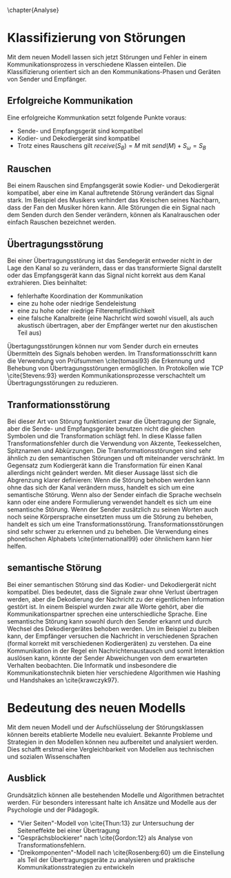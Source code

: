 \chapter{Analyse}
# Klassifizierung von Störungen
Mit dem neuen Modell lassen sich jetzt Störungen und Fehler in einem Kommunikationsprozess in verschiedene Klassen einteilen.
Die Klassifizierung orientiert sich an den Kommunikations-Phasen und Geräten von Sender und Empfänger.

## Erfolgreiche Kommunikation
Eine erfolgreiche Kommunkation setzt folgende Punkte voraus:

- Sende- und Empfangsgerät sind kompatibel
- Kodier- und Dekodiergerät sind kompatibel
- Trotz eines Rauschens gilt $receive(S_{B}) = M$ mit $send(M) + S_{\omega} = S_B$

## Rauschen
Bei einem Rauschen sind Empfangsgerät sowie Kodier- und Dekodiergerät kompatibel, aber eine im Kanal auftretende Störung verändert das Signal stark.
Im Beispiel des Musikers verhindert das Kreischen seines Nachbarn, dass der Fan den Musiker hören kann.
Alle Störungen die ein Signal nach dem Senden durch den Sender verändern, können als Kanalrauschen oder einfach Rauschen bezeichnet werden.

## Übertragungsstörung
Bei einer Übertragungsstörung ist das Sendegerät entweder nicht in der Lage den Kanal so zu verändern, dass er das transformierte Signal darstellt oder das Empfangsgerät kann das Signal nicht korrekt aus dem Kanal extrahieren.
Dies beinhaltet:

- fehlerhafte Koordination der Kommunikation
- eine zu hohe oder niedrige Sendeleistung
- eine zu hohe oder niedrige Filterempflindlichkeit
- eine falsche Kanalbreite (eine Nachricht wird sowohl visuell, als auch akustisch übertragen, aber der Empfänger wertet nur den akustischen Teil aus)

Übertagungsstörungen können nur vom Sender durch ein erneutes Übermitteln des Signals behoben werden.
Im Transformationsschritt kann die Verwendung von Prüfsummen \cite{tomasi93} die Erkennung und Behebung von Übertragungsstörungen ermöglichen.
In Protokollen wie TCP \cite{Stevens:93} werden Kommunikationsprozesse verschachtelt um Übertragungsstörungen zu reduzieren.

## Tranformationsstörung
Bei dieser Art von Störung funktioniert zwar die Übertragung der Signale, aber die Sende- und Empfangsgeräte benutzen nicht die gleichen Symbolen und die Transformation schlägt fehl.
In diese Klasse fallen Transformationsfehler durch die Verwendung von Akzente, Teekesselchen, Spitznamen und Abkürzungen.
Die Transformationsstörungen sind sehr ähnlich zu den semantischen Störungen und oft miteinander verschränkt.
Im Gegensatz zum Kodiergerät kann die Transformation für einen Kanal allerdings nicht geändert werden.
Mit dieser Aussage lässt sich die Abgrenzung klarer definieren: Wenn die Störung behoben werden kann ohne das sich der Kanal verändern muss, handelt es sich um eine semantische Störung.
Wenn also der Sender einfach die Sprache wechseln kann oder eine andere Formulierung verwendet handelt es sich um eine semantische Störung.
Wenn der Sender zusätzlich zu seinen Worten auch noch seine Körpersprache einsetzten muss um die Störung zu beheben, handelt es sich um eine Transformationsstörung.
Transformationsstörungen sind sehr schwer zu erkennen und zu beheben. Die Verwendung eines phonetischen Alphabets \cite{international99} oder öhnlichem kann hier helfen.

## semantische Störung
Bei einer semantischen Störung sind das Kodier- und Dekodiergerät nicht kompatibel.
Dies bedeutet, dass die Signale zwar ohne Verlust übertragen werden, aber die Dekodierung der Nachricht zu der eigentlichen Information gestört ist.
In einem Beispiel wurden zwar alle Worte gehört, aber die Kommunikationspartner sprechen eine unterschiedliche Sprache.
Eine semantische Störung kann sowohl durch den Sender erkannt und durch Wechsel des Dekodiergerätes behoben werden.
Um im Beispiel zu bleiben kann, der Empfänger versuchen die Nachricht in verschiedenen Sprachen (formal korrekt mit verschiedenen Kodiergeräten) zu verstehen.
Da eine Kommunikation in der Regel ein Nachrichtenaustausch und somit Interaktion auslösen kann, könnte der Sender Abweichungen von dem erwarteten Verhalten beobachten.
Die Informatik und insbesondere die Kommunikationstechnik bieten hier verschiedene Algorithmen wie Hashing und Handshakes an \cite{krawczyk97}.

# Bedeutung des neuen Modells
Mit dem neuen Modell und der Aufschlüsselung der Störungsklassen können bereits etablierte Modelle neu evaluiert.
Bekannte Probleme und Strategien in den Modellen können neu aufbereitet und analysiert werden.
Dies schafft erstmal eine Vergleichbarkeit von Modellen aus technischen und sozialen Wissenschaften

## Ausblick
Grundsätzlich können alle bestehenden Modelle und Algorithmen betrachtet werden.
Für besonders interessant halte ich Ansätze und Modelle aus der Psychologie und der Pädagogik.

- "Vier Seiten"-Modell von \cite{Thun:13} zur Untersuchung der Seiteneffekte bei einer Übertragung
- "Gesprächsblockierer" nach \cite{Gordon:12} als Analyse von Transformationsfehlern.
- "Dreikomponenten"-Modell nach \cite{Rosenberg:60} um die Einstellung als Teil der Übertragungsgeräte zu analysieren und praktische Kommunikationsstrategien zu entwickeln
